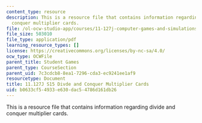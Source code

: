```yaml
---
content_type: resource
description: This is a resource file that contains information regarding divide and
  conquer multiplier cards.
file: /ol-ocw-studio-app/courses/11-127j-computer-games-and-simulations-for-education-and-exploration-spring-2015/b0633cf54933e630dac54786d161db26_MIT11_127JS15_DC_multiply.pdf
file_size: 503010
file_type: application/pdf
learning_resource_types: []
license: https://creativecommons.org/licenses/by-nc-sa/4.0/
ocw_type: OCWFile
parent_title: Student Games
parent_type: CourseSection
parent_uid: 7c3cdcb8-8ea1-7296-cda3-ec9241ee1af9
resourcetype: Document
title: 11.127J S15 Divde and Conquer Multiplier Cards
uid: b0633cf5-4933-e630-dac5-4786d161db26
---
```

This is a resource file that contains information regarding divide and conquer multiplier cards.